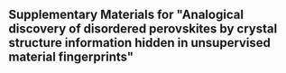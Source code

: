 ## Supplementary Materials for "Analogical discovery of disordered perovskites by crystal structure information hidden in unsupervised material fingerprints"
